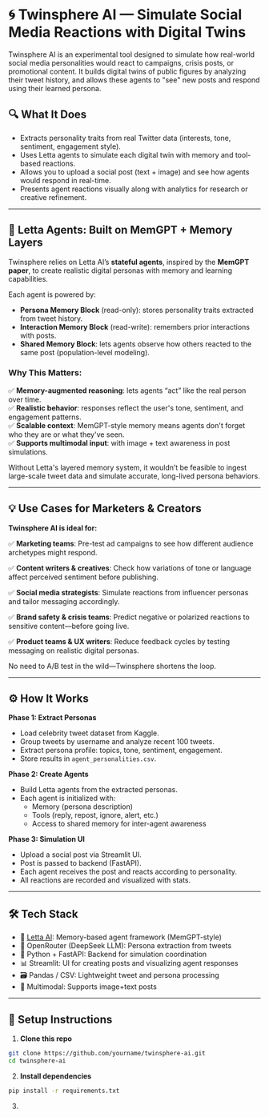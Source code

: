 # 🌀 Twinsphere AI — Simulate Social Media Reactions with Digital Twins

Twinsphere AI is an experimental tool designed to simulate how real-world social media personalities would react to campaigns, crisis posts, or promotional content. It builds digital twins of public figures by analyzing their tweet history, and allows these agents to "see" new posts and respond using their learned persona. 

## 🔍 What It Does

- Extracts personality traits from real Twitter data (interests, tone, sentiment, engagement style).
- Uses Letta agents to simulate each digital twin with memory and tool-based reactions.
- Allows you to upload a social post (text + image) and see how agents would respond in real-time.
- Presents agent reactions visually along with analytics for research or creative refinement.

---

## 🧠 Letta Agents: Built on MemGPT + Memory Layers

Twinsphere relies on Letta AI’s **stateful agents**, inspired by the **MemGPT paper**, to create realistic digital personas with memory and learning capabilities.

Each agent is powered by:
- **Persona Memory Block** (read-only): stores personality traits extracted from tweet history.
- **Interaction Memory Block** (read-write): remembers prior interactions with posts.
- **Shared Memory Block**: lets agents observe how others reacted to the same post (population-level modeling).

### Why This Matters:
✅ **Memory-augmented reasoning**: lets agents “act” like the real person over time.  
✅ **Realistic behavior**: responses reflect the user's tone, sentiment, and engagement patterns.  
✅ **Scalable context**: MemGPT-style memory means agents don't forget who they are or what they've seen.  
✅ **Supports multimodal input**: with image + text awareness in post simulations.

Without Letta's layered memory system, it wouldn’t be feasible to ingest large-scale tweet data and simulate accurate, long-lived persona behaviors.

---

## 💡 Use Cases for Marketers & Creators

**Twinsphere AI is ideal for:**

✅ **Marketing teams**: Pre-test ad campaigns to see how different audience archetypes might respond.

✅ **Content writers & creatives**: Check how variations of tone or language affect perceived sentiment before publishing.

✅ **Social media strategists**: Simulate reactions from influencer personas and tailor messaging accordingly.

✅ **Brand safety & crisis teams**: Predict negative or polarized reactions to sensitive content—before going live.

✅ **Product teams & UX writers**: Reduce feedback cycles by testing messaging on realistic digital personas.

No need to A/B test in the wild—Twinsphere shortens the loop.

---

## ⚙️ How It Works

**Phase 1: Extract Personas**
- Load celebrity tweet dataset from Kaggle.
- Group tweets by username and analyze recent 100 tweets.
- Extract persona profile: topics, tone, sentiment, engagement.
- Store results in `agent_personalities.csv`.

**Phase 2: Create Agents**
- Build Letta agents from the extracted personas.
- Each agent is initialized with:
  - Memory (persona description)
  - Tools (reply, repost, ignore, alert, etc.)
  - Access to shared memory for inter-agent awareness

**Phase 3: Simulation UI**
- Upload a social post via Streamlit UI.
- Post is passed to backend (FastAPI).
- Each agent receives the post and reacts according to personality.
- All reactions are recorded and visualized with stats.

---

## 🛠 Tech Stack

- 🧠 [Letta AI](https://letta.com): Memory-based agent framework (MemGPT-style)
- 🧾 OpenRouter (DeepSeek LLM): Persona extraction from tweets
- 🐍 Python + FastAPI: Backend for simulation coordination
- 📊 Streamlit: UI for creating posts and visualizing agent responses
- 🗃 Pandas / CSV: Lightweight tweet and persona processing
- 📸 Multimodal: Supports image+text posts

---

## 🚀 Setup Instructions

1. **Clone this repo**
```bash
git clone https://github.com/yourname/twinsphere-ai.git
cd twinsphere-ai
```

2. **Install dependencies**
```bash
pip install -r requirements.txt
```

3. 
